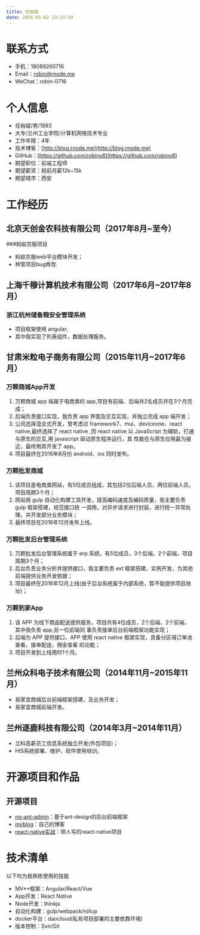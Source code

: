```yaml
---
title: 任裕斌
date: 2015-01-02 23:23:59
---
```


# 联系方式
* 手机：18089260716
* Email：robin@rnode.me
* WeChat：robin-0716

# 个人信息
* 任裕斌/男/1993
* 大专/兰州工业学院/计算机网络技术专业
* 工作年限：4年
* 技术博客：[http://blog.rnode.me](http://blog.rnode.me)
* GitHub：[https://github.com/robinv8](https://github.com/robinv8)
* 期望职位：前端工程师
* 期望薪资：税前月薪12k~15k
* 期望城市：西安

# 工作经历

## 北京天创金农科技有限公司（2017年8月~至今）
###蚂蚁农服项目
* 蚂蚁农服web平台模块开发；
* 林管项目bug修改.
## 上海千穆计算机技术有限公司（2017年6月~2017年8月）
### 浙江杭州储备粮安全管理系统
* 项目框架使用 angular;
* 其中我实现了列表组件，数据处理服务。

## 甘肃米粒电子商务有限公司（2015年11月~2017年6月）
### 万颗商城App开发
1. 万颗商城 app 端属于电商类的 app,项目有前端、后端共2名成员并在3个月完成；
2. 后端负责接口实现，我负责 app 界面及交互实现，并独立完成 app 端开发；
3. 公司选择混合式开发，曾考虑过 framework7、mui、deviceone、react native,最终选择了 react
native ,而 react native 以 JavaScript 为辅助，打通与原生的交互,用 javascript 驱动原生程序运行，其
性能在与原生应用最为接近，最终用其开发了 app。
4. 项目最终在2016年8月份 android、ios 同时发布。

### 万颗批发商城

1. 该项目是电商类网站，有5位成员组成，其包括2位后端人员，两位前端人员，项目周期3个月；
2. 网站用 gulp 自动化构建工具开发，提高编码速度及编码质量，我主要负责 gulp 框架搭建，规范接口统
一调用，对异步请求进行封装，进行统一异常处理，并开发部分业务模块；
3. 最终项目在2016年12月发布上线。

### 万颗批发后台管理系统
1. 万颗批发后台管理系统属于 erp 系统，有5位成员，3个后端，2个前端，项目周期3个月；
2. 后台负责业务分析并提供接口，我主要负责 ext 框架搭建，实例开发，为其他前端提供业务开发依据；
3. 项目最终在2016年12月上线(由于后台系统属于内部系统，暂不能提供项目地址)；

### 万颗到家App
1. 该 APP 为线下商品配送提供服务，项目共有4位成员，2个后端，2个前端，其中我负责 app,另一位前端同
事负责接单后台前端框架功能实现；
2. 后端为 APP 提供接口，APP 使用 react native 框架实现，具备分区域订单池查看，接单配送，佣金查看
的功能；
3. 项目开发到上线用时1个月。

## 兰州众科电子技术有限公司（2014年11月~2015年11月）
* 易家宜商城后台前端框架搭建，及业务开发；
* 易家宜商城前端开发。

## 兰州逐鹿科技有限公司（2014年3月~2014年11月）
* 兰科高薪员工信息系统独立开发(外包项目)；
* HIS系统部署、维护，软件使用培训。
# 开源项目和作品

## 开源项目
* [ng-ant-admin](https://github.com/robinv8/ng-ant-admin)：基于ant-design的后台前端框架
* [myblog](https://github.com/robinv8/robinblog)：自己的博客
* [react-native实战](https://github.com/Learning-FE/qinheyuan_app)：带人写的react-native项目

# 技术清单
以下均为我熟练使用的技能
* MV**框架：Angular/React/Vue
* App开发：React Native
* Node开发：thinkjs
* 自动化构建：gulp/webpack/rollup
* docker平台：daocloud(私有项目部署的主要依靠环境)
* 版本控制：Svn/Git
